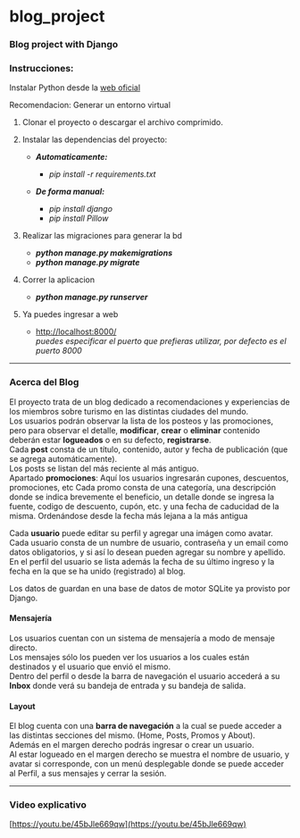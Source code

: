 # blog_project
### Blog project with Django

### Instrucciones:
Instalar Python desde la [web oficial](https://www.python.org/downloads/)

Recomendacion: Generar un entorno virtual

1.  Clonar el proyecto o descargar el archivo comprimido.

2.  Instalar las dependencias del proyecto:  
    +  ***Automaticamente:***
        -    *pip install -r requirements.txt*

    + ***De forma manual:***
        -    *pip install django*
        -    *pip install Pillow*

3. Realizar las migraciones para generar la bd
    -    ***python manage.py makemigrations***
    -    ***python manage.py migrate***

4. Correr la aplicacion
    -    ***python manage.py runserver***

5. Ya puedes ingresar a web
    -    [http://localhost:8000/](http://localhost:8000/)  
    *puedes especificar el puerto que prefieras utilizar, por defecto es el puerto 8000*

***
  
### Acerca del Blog  

El proyecto trata de un blog dedicado a recomendaciones y experiencias de los miembros sobre turismo en las distintas ciudades del mundo.  
Los usuarios podrán observar la lista de los posteos y las promociones, pero para observar el detalle, **modificar**, **crear** o **eliminar** contenido deberán estar **logueados** o en su defecto, **registrarse**.  
Cada **post** consta de un título, contenido, autor y fecha de publicación (que se agrega automáticamente).  
Los posts se listan del más reciente al más antiguo.  
Apartado **promociones**: Aquí los usuarios ingresarán cupones, descuentos, promociones, etc
Cada promo consta de una categoría, una descripción donde se indica brevemente el beneficio, un detalle donde se ingresa la fuente, codigo de descuento, cupón, etc.
y una fecha de caducidad de la misma. Ordenándose desde la fecha más lejana a la más antigua

Cada **usuario** puede editar su perfil y agregar una imágen como avatar.  
Cada usuario consta de un numbre de usuario, contraseña y un email como datos obligatorios, y si así lo desean pueden agregar su nombre y apellido.  
En el perfil del usuario se lista además la fecha de su último ingreso y la fecha en la que se ha unido (registrado) al blog.  

Los datos de guardan en una base de datos de motor SQLite ya provisto por Django.  

#### Mensajería
Los usuarios cuentan con un sistema de mensajería a modo de mensaje directo.  
Los mensajes sólo los pueden ver los usuarios a los cuales están destinados y el usuario que envió el mismo.  
Dentro del perfil o desde la barra de navegación el usuario accederá a su **Inbox** donde verá su bandeja de entrada y su bandeja de salida.  
  
#### Layout
El blog cuenta con una **barra de navegación** a la cual se puede acceder a las distintas secciones del mismo. (Home, Posts, Promos y About).  
Además en el margen derecho podrás ingresar o crear un usuario.  
Al estar logueado en el margen derecho se muestra el nombre de usuario, y avatar si corresponde, con un menú desplegable donde se puede acceder al Perfil,
a sus mensajes y cerrar la sesión.


***
### Video explicativo

[https://youtu.be/45bJle669qw](https://youtu.be/45bJle669qw)
